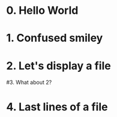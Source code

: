 # 0. Hello World
# 1. Confused smiley
# 2. Let's display a file
#3. What about 2?
# 4. Last lines of a file
